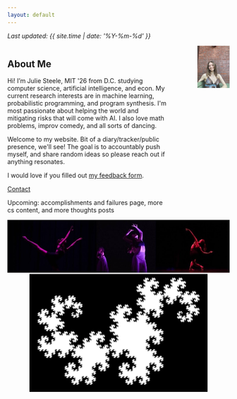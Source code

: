 ```yaml
---
layout: default
---
```


<style>
    /* Common style for both web and mobile */
    .about-container {
        display: flex;
        flex-wrap: wrap;
        align-items: flex-start;
    }

    .about-text {
        flex: 3;
    }

    .about-image {
        flex: 1;
        text-align: right;
        padding-left: 20px;
    }

    .about-image img {
        /* Smaller profile image for web */
        max-width: 60%; /* Reduced from 70% */
        height: auto;
    }

    /* Mobile specific styles */
    @media screen and (max-width: 768px) {
        .about-container {
            flex-direction: column;
        }

        .about-text, .about-image {
            flex: none;
            width: 100%;
            text-align: center;
            padding: 0;
        }

        .about-image img {
            /* Even smaller profile image for mobile */
            max-width: 50%;
        }
    }

    /* Adjusting the size of the fractal for both web and mobile */
    .fractal-image {
        max-width: 80%; /* Smaller fractal */
        height: auto;
    }

    /* Making the dance collage (DC) larger on mobile */
    @media screen and (max-width: 768px) {
        .dance-collage-image {
            max-width: 110%; /* Larger on mobile */
            height: auto;
        }
    }
</style>

_Last updated: {{ site.time | date: '%Y-%m-%d' }}_

<div class="about-container">
    <div class="about-text">
        <h2>About Me</h2>
        <p>Hi! I’m Julie Steele, MIT '26 from D.C. studying computer science, artificial intelligence, and econ. My current research interests are in machine learning, probabilistic programming, and program synthesis. I'm most passionate about helping the world and mitigating risks that will come with AI. I also love math problems, improv comedy, and all sorts of dancing.</p>
        <p>Welcome to my website. Bit of a diary/tracker/public presence, we'll see! The goal is to accountably push myself, and share random ideas so please reach out if anything resonates.</p>
        <p>I would love if you filled out <a href="https://docs.google.com/forms/d/e/1FAIpQLSddQWnSDbBhDqUNFeZpGEZgj41F8_234N7DYq_GpTAW-dN52g/viewform">my feedback form</a>.</p>
        <p><a href="https://julie-steele.github.io/apply">Contact</a></p>
        <p>Upcoming: accomplishments and failures page, more cs content, and more thoughts posts</p>
    </div>
    <div class="about-image">
        <img src="JuliePhotoBrick.jpg" alt="Profile Image" />
    </div>
</div>

<div style="text-align: center;">
    <img src="ShortDC.jpg" alt="Dance Collage" class="dance-collage-image" />
    <img src="dragoncurve.webp" alt="Dragon" class="fractal-image" />
</div>
